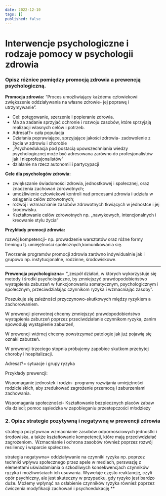 ```yaml
---
date: 2022-12-10
tags: []
published: false
---
```

# Interwencje psychologiczne i rodzaje pomocy w psychologii zdrowia

### Opisz różnice pomiędzy promocją zdrowia a prewencją psychologiczną.

**Promocja zdrowia:** “Proces umożliwiający każdemu człowiekowi zwiększenie oddziaływania na własne zdrowie- jej poprawę i utrzymywanie”.

-   Cel: potęgowanie, szerzenie i popieranie zdrowia. 
-   Ma za zadanie sprzyjać ochronie i rozwoju zasobów, które sprzyjają realizacji własnych celów i potrzeb. 
-   Adresat?= cała populacja
-   Działania poprawiające, sprzyjające jakości zdrowia- zadowolenie z życia w zdrowiu i chorobie
-   „Psychoedukacja pod postacią upowszechniania wiedzy psychologicznej może być adresowana zarówno do profesjonalistów  jak i nieprofesjonalistów”
-   działanie na rzecz autonomii i partycypacji

**Cele dla psychologów zdrowia:**

-   zwiększanie świadomości zdrowia, jednostkowej i społecznej, oraz znaczenia zachowań zdrowotnych;
-   umożliwienie człowiekowi kontroli nad procesami zdrowia i udziału w osiąganiu celów zdrowotnych;
-   rozwój i wzmacnianie zasobów zdrowotnych tkwiących w jednostce i jej środowisku.
-   Kształtowanie celów zdrowotnych np. „nawykowych, intencjonalnych i kreowanie stylu życia”

**Przykłady promocji zdrowia:**

rozwój kompetencji- np. prowadzenie warsztatów oraz różne formy treningu tj. umiejętności społecznych,komunikowania się.

Tworzenie programów promocji zdrowia zarówno indywidualnie jak i grupowo np. instytucjonalne, rodzinne, środowiskowe.

--- 

**Prewencja psychologiczna**= “„zespół działań, w których wykorzystuje się metody i środki psychologiczne, by zmniejszyć prawdopodobieństwo wystąpienia zaburzeń w funkcjonowaniu somatycznym, psychologicznym i społecznym, przeciwdziałając czynnikom ryzyka i wzmacniając zasoby”.

Poszukuje się zależności przyczynowo-skutkowych między ryzykiem a zachorowaniem. 


W prewencji pierwotnej chcemy zmniejszyć prawdopodobieństwo wystąpienia zaburzeń poprzez przeciwdziałanie czynnikom ryzyka, zanim spowodują wystąpienie zaburzeń, 

W prewencji wtórnej chcemy powstrzymać patologie jak już pojawią się oznaki zaburzeń.

W prewencji trzeciego stopnia próbujemy zapobiec skutkom przebytej choroby i hospitalizacji. 

Adresat?= sytuacje i grupy ryzyka

  

Przykłady prewencji: 

Wspomaganie jednostek i rodzin- programy rozwijania umiejętności rodzicielskich, aby zredukować zagrożenie przemocą i zaburzeniami zachowania.

Wspomagania społeczności- Kształtowanie bezpiecznych placów zabaw dla dzieci; pomoc sąsiedzka w zapobieganiu przestepczości młodzieży

  

### 2.  Opisz strategie pozytywną i negatywną w prewencji zdrowia

strategia pozytywna= wzmacnianie zasobów odpornościowych jednostki i środowiska, a także kształtowanie kompetencji, które mają przeciwdziałać zagrożeniom.  Wzmacnianie i ochrona zasobów również poprzez rozwój resiliency i wsparcie społeczne. 

strategia negatywna= oddziaływanie na czynniki ryzyka np. poprzez techniki wpływu społecznego przez apele w mediach, perswazję z elementami uświadamiania o szkodliwych konsekwencjach czynników ryzyka i możliwościach ich usuwania. Wywołuje często reaktancję, czyli opór psychiczny, ale jest skuteczny w przypadku, gdy ryzyko jest bardzo duże. Możemy wpłynąć na osłabienie czynników ryzyka również poprzez ćwiczenia modyfikacji zachowań i psychoedukację.**